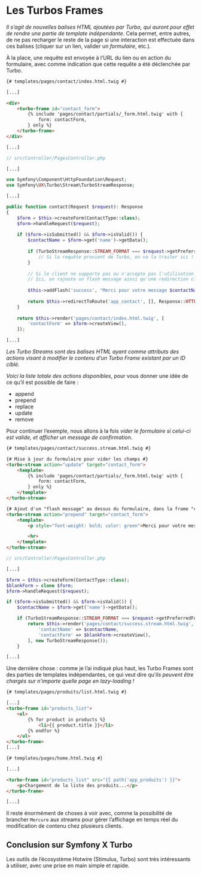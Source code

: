 Les Turbos Frames
===

*Il s’agit de nouvelles balises HTML ajoutées par Turbo, qui auront pour effet de rendre une partie de template indépendante*. Cela permet, entre autres, de ne pas recharger le reste de la page si une interaction est effectuée dans ces balises (cliquer sur un lien, valider un *formulaire*, etc.).

À la place, une requête est envoyée à l’URL du lien ou en action du formulaire, avec comme indication que cette requête a été déclenchée par Turbo.

```html
{# templates/pages/contact/index.html.twig #}

[...]

<div>
    <turbo-frame id="contact_form">
        {% include 'pages/contact/partials/_form.html.twig' with {
            form: contactForm,
        } only %}
    </turbo-frame>
</div>

[...]
```

```php
// src/Controller/PagesController.php

[...]

use Symfony\Component\HttpFoundation\Request;
use Symfony\UX\Turbo\Stream\TurboStreamResponse;

[...]

public function contact(Request $request): Response
{
    $form = $this->createForm(ContactType::class);
    $form->handleRequest($request);
    
    if ($form->isSubmitted() && $form->isValid()) {
        $contactName = $form->get('name')->getData();
    
        if (TurboStreamResponse::STREAM_FORMAT === $request->getPreferredFormat()) {
            // Si la requête provient de Turbo, on va la traiter ici !
        }
    
        // Si le client ne supporte pas ou n'accepte pas l'utilisation de JavaScript, l'application doit continuer de fonctionner.
        // Ici, on rajoute un flash message ainsi qu'une redirection classique.
    
        $this->addFlash('success', "Merci pour votre message $contactName !");
    
        return $this->redirectToRoute('app_contact', [], Response::HTTP_SEE_OTHER);
    }
    
    return $this->render('pages/contact/index.html.twig', [
        'contactForm' => $form->createView(),
    ]);

[...]
```

*Les Turbo Streams sont des balises HTML ayant comme attributs des actions visant à modifier le contenu d’un Turbo Frame existant par un ID ciblé.*

*Voici la liste totale des actions disponibles*, pour vous donner une idée de ce qu’il est possible de faire :

- append
- prepend
- replace
- update
- remove

Pour continuer l’exemple, nous allons à la fois *vider le formulaire si celui-ci est valide, et afficher un message de confirmation*.

```html
{# templates/pages/contact/success.stream.html.twig #}

{# Mise à jour du formulaire pour vider les champs #}
<turbo-stream action="update" target="contact_form">
    <template>
        {% include 'pages/contact/partials/_form.html.twig' with {
            form: contactForm,
        } only %}
    </template>
</turbo-stream>

{# Ajout d'un "flash message" au dessus du formulaire, dans la frame "contact_form" #}
<turbo-stream action="prepend" target="contact_form">
    <template>
        <p style="font-weight: bold; color: green">Merci pour votre message {{ contactName }} !</p>

        <hr>
    </template>
</turbo-stream>
```

```php
// src/Controller/PagesController.php

[...]

$form = $this->createForm(ContactType::class);
$blankForm = clone $form;
$form->handleRequest($request);

if ($form->isSubmitted() && $form->isValid()) {
    $contactName = $form->get('name')->getData();

    if (TurboStreamResponse::STREAM_FORMAT === $request->getPreferredFormat()) {
        return $this->render('pages/contact/success.stream.html.twig', [
            'contactName' => $contactName,
            'contactForm' => $blankForm->createView(),
        ], new TurboStreamResponse());
    }

[...]
```

Une dernière chose : comme je l’ai indiqué plus haut, les Turbo Frames sont des parties de templates indépendantes, ce qui veut dire qu’*ils peuvent être chargés sur n’importe quelle page en lazy-loading !*

```html
{# templates/pages/produits/list.html.twig #}

[...]
<turbo-frame id="products_list">
    <ul>
        {% for product in products %}
            <li>{{ product.title }}</li>
        {% endfor %}
    </ul>
</turbo-frame>
[...]
```

```html
{# templates/pages/home.html.twig #}

[...]

<turbo-frame id="products_list" src="{{ path('app_produits') }}">
    <p>Chargement de la liste des produits...</p>
</turbo-frame>

[...]
```

Il reste énormément de choses à voir avec, comme la possibilité de brancher `Mercure` aux streams pour gérer l’affichage en temps réel du modification de contenu chez plusieurs clients.

## Conclusion sur Symfony X Turbo

Les outils de l’écosystème Hotwire (Stimulus, Turbo) sont très intéressants à utiliser, avec une prise en main simple et rapide.